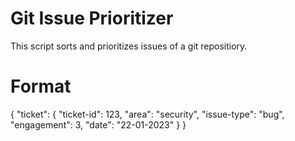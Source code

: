 # Git Issue Prioritizer
This script sorts and prioritizes issues of a git repositiory.

# Format
{
    "ticket": {
        "ticket-id": 123,
        "area": "security",
        "issue-type": "bug",
        "engagement": 3,
        "date": "22-01-2023"
    }
}
